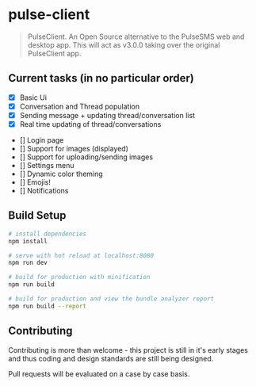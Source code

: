 # pulse-client

> PulseClient. An Open Source alternative to the PulseSMS web and desktop app. 
> This will act as v3.0.0 taking over the original PulseClient app.

## Current tasks (in no particular order)
- [x] Basic Ui
- [x] Conversation and Thread population
- [x] Sending message + updating thread/conversation list
- [x] Real time updating of thread/conversations
- [] Login page
- [] Support for images (displayed)
- [] Support for uploading/sending images
- [] Settings menu
- [] Dynamic color theming
- [] Emojis!
- [] Notifications

## Build Setup

``` bash
# install dependencies
npm install

# serve with hot reload at localhost:8080
npm run dev

# build for production with minification
npm run build

# build for production and view the bundle analyzer report
npm run build --report
```

## Contributing
Contributing is more than welcome - this project is still in it's early stages and thus coding and design standards are still being designed.

Pull requests will be evaluated on a case by case basis.

